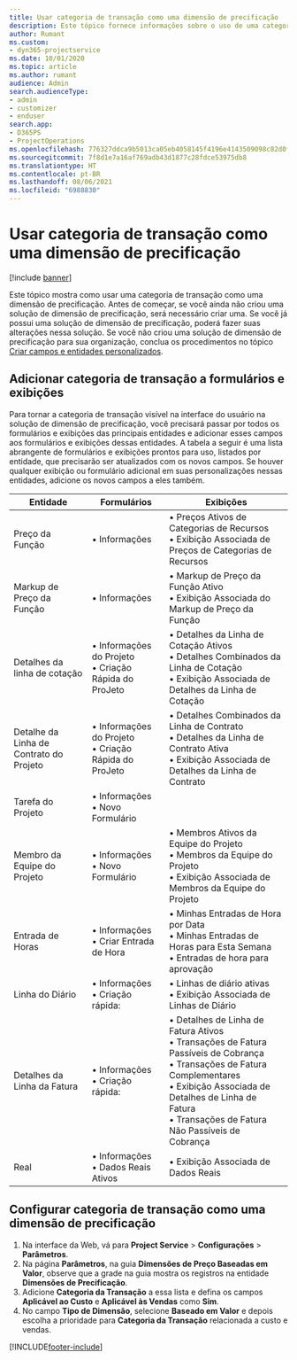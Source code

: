 ```yaml
---
title: Usar categoria de transação como uma dimensão de precificação
description: Este tópico fornece informações sobre o uso de uma categoria de transação como uma dimensão de precificação.
author: Rumant
ms.custom:
- dyn365-projectservice
ms.date: 10/01/2020
ms.topic: article
ms.author: rumant
audience: Admin
search.audienceType:
- admin
- customizer
- enduser
search.app:
- D365PS
- ProjectOperations
ms.openlocfilehash: 776327ddca9b5013ca05eb4058145f4196e4143509098c82d0f452bc9709b673
ms.sourcegitcommit: 7f8d1e7a16af769adb43d1877c28fdce53975db8
ms.translationtype: HT
ms.contentlocale: pt-BR
ms.lasthandoff: 08/06/2021
ms.locfileid: "6988830"
---
```

# <a name="use-transaction-category-as-a-pricing-dimension"></a>Usar categoria de transação como uma dimensão de precificação

[!include [banner](../includes/psa-now-project-operations.md)]

Este tópico mostra como usar uma categoria de transação como uma dimensão de precificação. Antes de começar, se você ainda não criou uma solução de dimensão de precificação, será necessário criar uma. Se você já possui uma solução de dimensão de precificação, poderá fazer suas alterações nessa solução. Se você não criou uma solução de dimensão de precificação para sua organização, conclua os procedimentos no tópico [Criar campos e entidades personalizados](create-custom-fields-entities.md).

## <a name="add-transaction-category-to-forms-and-views"></a>Adicionar categoria de transação a formulários e exibições
Para tornar a categoria de transação visível na interface do usuário na solução de dimensão de precificação, você precisará passar por todos os formulários e exibições das principais entidades e adicionar esses campos aos formulários e exibições dessas entidades.
A tabela a seguir é uma lista abrangente de formulários e exibições prontos para uso, listados por entidade, que precisarão ser atualizados com os novos campos. Se houver qualquer exibição ou formulário adicional em suas personalizações nessas entidades, adicione os novos campos a eles também.

|  Entidade        | Formulários     |Exibições        |
| ------------------------------|---------------------------------|----------------------------------|
|  Preço da Função|• Informações |• Preços Ativos de Categorias de Recursos<br> • Exibição Associada de Preços de Categorias de Recursos|
|  Markup de Preço da Função|• Informações|• Markup de Preço da Função Ativo<br>• Exibição Associada do Markup de Preço da Função|
|  Detalhes da linha de cotação|• Informações do Projeto<br>• Criação Rápida do ProJeto|• Detalhes da Linha de Cotação Ativos<br>• Detalhes Combinados da Linha de Cotação<br>• Exibição Associada de Detalhes da Linha de Cotação|
|  Detalhe da Linha de Contrato do Projeto|• Informações do Projeto<br>• Criação Rápida do ProJeto|• Detalhes Combinados da Linha de Contrato<br>• Detalhes da Linha de Contrato Ativa<br>• Exibição Associada de Detalhes da Linha de Contrato|
|  Tarefa do Projeto|• Informações<br>• Novo Formulário||
|  Membro da Equipe do Projeto|• Informações<br>• Novo Formulário|• Membros Ativos da Equipe do Projeto<br>• Membros da Equipe do Projeto<br>• Exibição Associada de Membros da Equipe do Projeto|
|  Entrada de Horas|• Informações<br>• Criar Entrada de Hora|• Minhas Entradas de Hora por Data<br>• Minhas Entradas de Horas para Esta Semana<br>• Entradas de hora para aprovação|
|  Linha do Diário|• Informações<br>• Criação rápida:|• Linhas de diário ativas<br>• Exibição Associada de Linhas de Diário|
|  Detalhes da Linha da Fatura|• Informações<br>• Criação rápida:|• Detalhes de Linha de Fatura Ativos<br>• Transações de Fatura Passíveis de Cobrança<br>• Transações de Fatura Complementares<br>• Exibição Associada de Detalhes de Linha de Fatura<br>• Transações de Fatura Não Passíveis de Cobrança|
|  Real|• Informações<br>• Dados Reais Ativos|• Exibição Associada de Dados Reais|

## <a name="set-up-transaction-category-as-a-pricing-dimension"></a>Configurar categoria de transação como uma dimensão de precificação

1. Na interface da Web, vá para **Project Service** > **Configurações** > **Parâmetros**. 
2. Na página **Parâmetros**, na guia **Dimensões de Preço Baseadas em Valor**, observe que a grade na guia mostra os registros na entidade **Dimensões de Precificação**.
3. Adicione **Categoria da Transação** a essa lista e defina os campos **Aplicável ao Custo** e **Aplicável às Vendas** como **Sim**.
4. No campo **Tipo de Dimensão**, selecione **Baseado em Valor** e depois escolha a prioridade para **Categoria da Transação** relacionada a custo e vendas.


[!INCLUDE[footer-include](../includes/footer-banner.md)]